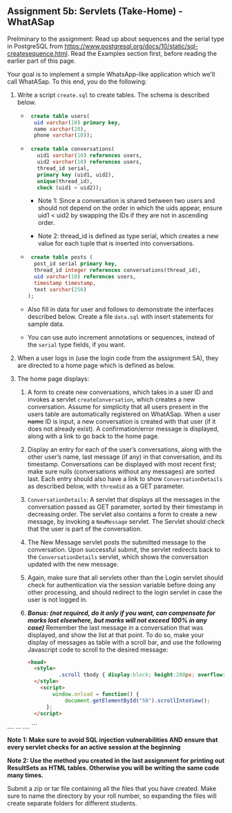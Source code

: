 ## Assignment 5b: Servlets (Take-Home) - WhatASap 

Preliminary to the assignment:  Read up about sequences and the serial type in PostgreSQL from https://www.postgresql.org/docs/10/static/sql-createsequence.html. Read the Examples section first, before reading the earlier part of this page.



Your goal is to implement a simple WhatsApp-like application which we'll call WhatASap. To this end, you do the following:

1. Write a script `create.sql` to create tables. The schema is described below.

   - ```sql
      create table users(
       uid varchar(10) primary key,
       name varchar(20),
       phone varchar(10));
      ```
      
   - ```sql
      create table conversations(
        uid1 varchar(10) references users,
        uid2 varchar(10) references users,
        thread_id serial,
        primary key (uid1, uid2),
        unique(thread_id), 
        check (uid1 < uid2));
      ```
      - Note 1: Since a conversation is shared between two users and should not depend on the order in which the uids appear, ensure uid1 < uid2 by swapping the IDs if they are not in ascending order.
      
      - Note 2: thread_id is defined as type serial, which creates a new value for each tuple that is inserted into conversations.
   
   - ```sql
      create table posts (
       post_id serial primary key,
       thread_id integer references conversations(thread_id),
       uid varchar(10) references users,
       timestamp timestamp,
       text varchar(256)
     );
     ```
     
   - Also fill in data for user and follows to demonstrate the interfaces described below.  Create a file `data.sql` with insert statements for sample data.
   
   - You can use auto increment annotations or sequences, instead of the `serial` type fields, if you want. 
   
3. When a user logs in (use the login code from the assignment 5A), they are directed to a home page which is defined as below.

3. The home page displays:

   1. A form to create new conversations, which takes in a user ID and invokes a servlet `createConversation`, which creates a new conversation. Assume for simplicity that all users present in the users table are automatically registered on WhatASap.  When a user ~~name~~ ID is input, a new conversation is created with that user (if it does not already exist). A confirmation/error message is displayed, along with a link to go back to the home page.

   2. Display an entry for each of the user’s conversations, along with the other user’s name, last message (if any) in that conversation, and its timestamp. Conversations can be displayed with most recent first; make sure nulls (conversations without any messages) are sorted last.
      Each entry should also have a link to show `ConversationDetails` as described below, with `threadid` as a GET parameter.

   3. `ConversationDetails`: A servlet that displays all the messages in the conversation passed as GET parameter, sorted by their timestamp in decreasing order. The servlet also contains a form to create a new message, by invoking a `NewMessage` servlet. The Servlet should check that the user is part of the conversation.

   4. The New Message servlet posts the submitted message to the conversation. Upon successful submit, the servlet redirects back to the `ConversationDetails` servlet, which shows the conversation updated with the new message.

   5. Again, make sure that all servlets other than the Login servlet should check for authentication via the session variable before doing any other processing, and should redirect to the login servlet in case the user is not logged in.

   6. ***Bonus: (not required, do it only if you want, can compensate for marks lost elsewhere, but marks will not exceed 100% in any case)***
      Remember the last message in a conversation that was displayed, and show the list at that point. To do so, make your display of messages as table with a scroll bar, and use the following Javascript code to scroll to the desired message:

      ```html
      <head>
      	<style>
        		.scroll tbody { display:block; height:200px; overflow:auto;}
      	</style>
          <script>
              window.onload = function() {
                  document.getElementById("50").scrollIntoView();
      		};
      	</script>
</head>
      ....
<tr id=50> ... </tr>
      ....
</table>
      ```



**Note 1: Make sure to avoid SQL injection vulnerabilities AND ensure that every servlet checks for an active session at the beginning**

**Note 2: Use the method you created in the last assignment for printing out ResultSets as HTML tables. Otherwise you will be writing the same code many times.** 



Submit a zip or tar file containing all the files that you have created.  Make sure to name the directory by your roll number, so expanding the files will create separate folders for different students.

